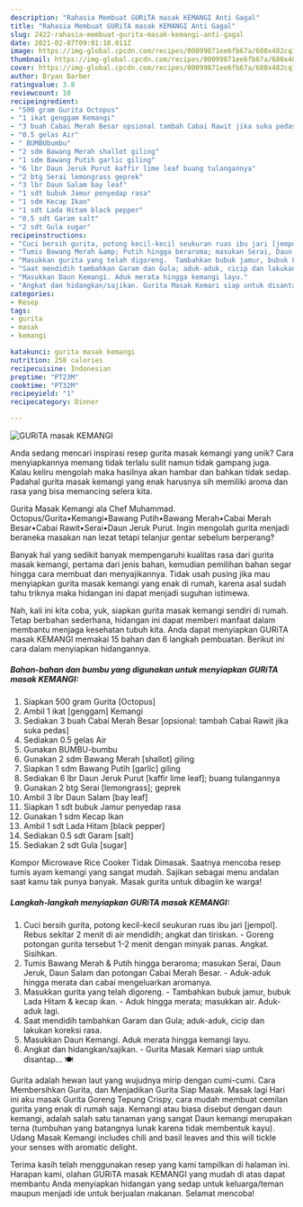```yaml
---
description: "Rahasia Membuat GURiTA masak KEMANGI Anti Gagal"
title: "Rahasia Membuat GURiTA masak KEMANGI Anti Gagal"
slug: 2422-rahasia-membuat-gurita-masak-kemangi-anti-gagal
date: 2021-02-07T09:01:18.011Z
image: https://img-global.cpcdn.com/recipes/00099871ee6fb67a/680x482cq70/gurita-masak-kemangi-foto-resep-utama.jpg
thumbnail: https://img-global.cpcdn.com/recipes/00099871ee6fb67a/680x482cq70/gurita-masak-kemangi-foto-resep-utama.jpg
cover: https://img-global.cpcdn.com/recipes/00099871ee6fb67a/680x482cq70/gurita-masak-kemangi-foto-resep-utama.jpg
author: Bryan Barber
ratingvalue: 3.8
reviewcount: 10
recipeingredient:
- "500 gram Gurita Octopus"
- "1 ikat genggam Kemangi"
- "3 buah Cabai Merah Besar opsional tambah Cabai Rawit jika suka pedas"
- "0.5 gelas Air"
- " BUMBUbumbu"
- "2 sdm Bawang Merah shallot giling"
- "1 sdm Bawang Putih garlic giling"
- "6 lbr Daun Jeruk Purut kaffir lime leaf buang tulangannya"
- "2 btg Serai lemongrass geprek"
- "3 lbr Daun Salam bay leaf"
- "1 sdt bubuk Jamur penyedap rasa"
- "1 sdm Kecap Ikan"
- "1 sdt Lada Hitam black pepper"
- "0.5 sdt Garam salt"
- "2 sdt Gula sugar"
recipeinstructions:
- "Cuci bersih gurita, potong kecil-kecil seukuran ruas ibu jari [jempol]. Rebus sekitar 2 menit di air mendidih; angkat dan tiriskan. Goreng potongan gurita tersebut 1-2 menit dengan minyak panas. Angkat. Sisihkan."
- "Tumis Bawang Merah &amp; Putih hingga beraroma; masukan Serai, Daun Jeruk, Daun Salam dan potongan Cabai Merah Besar. Aduk-aduk hingga merata dan cabai mengeluarkan aromanya."
- "Masukkan gurita yang telah digoreng.  Tambahkan bubuk jamur, bubuk Lada Hitam &amp; kecap ikan. Aduk hingga merata; masukkan air. Aduk-aduk lagi."
- "Saat mendidih tambahkan Garam dan Gula; aduk-aduk, cicip dan lakukan koreksi rasa."
- "Masukkan Daun Kemangi. Aduk merata hingga kemangi layu."
- "Angkat dan hidangkan/sajikan. Gurita Masak Kemari siap untuk disantap... 🍽"
categories:
- Resep
tags:
- gurita
- masak
- kemangi

katakunci: gurita masak kemangi 
nutrition: 258 calories
recipecuisine: Indonesian
preptime: "PT23M"
cooktime: "PT32M"
recipeyield: "1"
recipecategory: Dinner

---
```



![GURiTA masak KEMANGI](https://img-global.cpcdn.com/recipes/00099871ee6fb67a/680x482cq70/gurita-masak-kemangi-foto-resep-utama.jpg)

Anda sedang mencari inspirasi resep gurita masak kemangi yang unik? Cara menyiapkannya memang tidak terlalu sulit namun tidak gampang juga. Kalau keliru mengolah maka hasilnya akan hambar dan bahkan tidak sedap. Padahal gurita masak kemangi yang enak harusnya sih memiliki aroma dan rasa yang bisa memancing selera kita.

Gurita Masak Kemangi ala Chef Muhammad. Octopus/Gurita•Kemangi•Bawang Putih•Bawang Merah•Cabai Merah Besar•Cabai Rawit•Serai•Daun Jeruk Purut. Ingin mengolah gurita menjadi beraneka masakan nan lezat tetapi telanjur gentar sebelum berperang?

Banyak hal yang sedikit banyak mempengaruhi kualitas rasa dari gurita masak kemangi, pertama dari jenis bahan, kemudian pemilihan bahan segar hingga cara membuat dan menyajikannya. Tidak usah pusing jika mau menyiapkan gurita masak kemangi yang enak di rumah, karena asal sudah tahu triknya maka hidangan ini dapat menjadi suguhan istimewa.


Nah, kali ini kita coba, yuk, siapkan gurita masak kemangi sendiri di rumah. Tetap berbahan sederhana, hidangan ini dapat memberi manfaat dalam membantu menjaga kesehatan tubuh kita. Anda dapat menyiapkan GURiTA masak KEMANGI memakai 15 bahan dan 6 langkah pembuatan. Berikut ini cara dalam menyiapkan hidangannya.

<!--inarticleads1-->

##### Bahan-bahan dan bumbu yang digunakan untuk menyiapkan GURiTA masak KEMANGI:

1. Siapkan 500 gram Gurita [Octopus]
1. Ambil 1 ikat [genggam] Kemangi
1. Sediakan 3 buah Cabai Merah Besar [opsional: tambah Cabai Rawit jika suka pedas]
1. Sediakan 0.5 gelas Air
1. Gunakan  BUMBU-bumbu
1. Gunakan 2 sdm Bawang Merah [shallot] giling
1. Siapkan 1 sdm Bawang Putih [garlic] giling
1. Sediakan 6 lbr Daun Jeruk Purut [kaffir lime leaf]; buang tulangannya
1. Gunakan 2 btg Serai [lemongrass]; geprek
1. Ambil 3 lbr Daun Salam [bay leaf]
1. Siapkan 1 sdt bubuk Jamur penyedap rasa
1. Gunakan 1 sdm Kecap Ikan
1. Ambil 1 sdt Lada Hitam [black pepper]
1. Sediakan 0.5 sdt Garam [salt]
1. Sediakan 2 sdt Gula [sugar]


Kompor Microwave Rice Cooker Tidak Dimasak. Saatnya mencoba resep tumis ayam kemangi yang sangat mudah. Sajikan sebagai menu andalan saat kamu tak punya banyak. Masak gurita untuk dibagiin ke warga! 

<!--inarticleads2-->

##### Langkah-langkah menyiapkan GURiTA masak KEMANGI:

1. Cuci bersih gurita, potong kecil-kecil seukuran ruas ibu jari [jempol]. Rebus sekitar 2 menit di air mendidih; angkat dan tiriskan. - Goreng potongan gurita tersebut 1-2 menit dengan minyak panas. Angkat. Sisihkan.
1. Tumis Bawang Merah &amp; Putih hingga beraroma; masukan Serai, Daun Jeruk, Daun Salam dan potongan Cabai Merah Besar. - Aduk-aduk hingga merata dan cabai mengeluarkan aromanya.
1. Masukkan gurita yang telah digoreng.  - Tambahkan bubuk jamur, bubuk Lada Hitam &amp; kecap ikan. - Aduk hingga merata; masukkan air. Aduk-aduk lagi.
1. Saat mendidih tambahkan Garam dan Gula; aduk-aduk, cicip dan lakukan koreksi rasa.
1. Masukkan Daun Kemangi. Aduk merata hingga kemangi layu.
1. Angkat dan hidangkan/sajikan. - Gurita Masak Kemari siap untuk disantap... 🍽


Gurita adalah hewan laut yang wujudnya mirip dengan cumi-cumi. Cara Membersihkan Gurita, dan Menjadikan Gurita Siap Masak. Masak lagi Hari ini aku masak Gurita Goreng Tepung Crispy, cara mudah membuat cemilan gurita yang enak di rumah saja. Kemangi atau biasa disebut dengan daun kemangi, adalah salah satu tanaman yang sangat Daun kemangi merupakan terna (tumbuhan yang batangnya lunak karena tidak membentuk kayu). Udang Masak Kemangi includes chili and basil leaves and this will tickle your senses with aromatic delight. 

Terima kasih telah menggunakan resep yang kami tampilkan di halaman ini. Harapan kami, olahan GURiTA masak KEMANGI yang mudah di atas dapat membantu Anda menyiapkan hidangan yang sedap untuk keluarga/teman maupun menjadi ide untuk berjualan makanan. Selamat mencoba!
